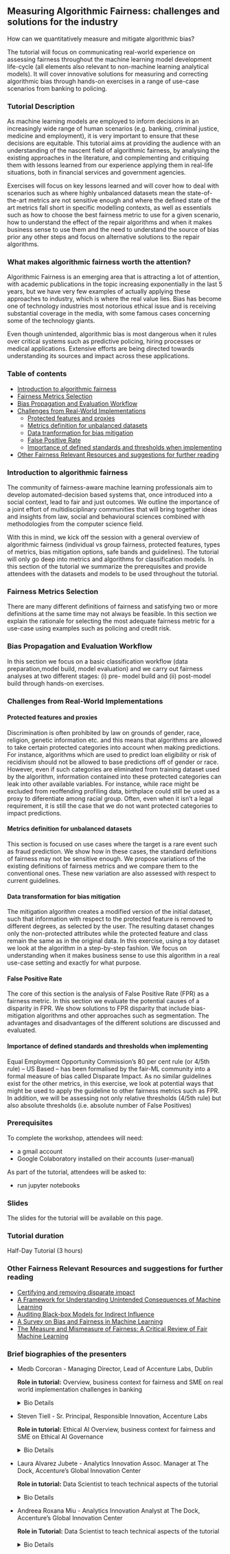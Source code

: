 ## Measuring Algorithmic Fairness: challenges and solutions for the industry

How can we quantitatively measure and mitigate algorithmic bias? 

The tutorial will focus on communicating real-world experience on assessing fairness throughout the machine learning model development life-cycle (all elements also relevant to non-machine learning analytical models). It will cover innovative solutions for measuring and correcting algorithmic bias through hands-on exercises in a range of use-case scenarios from banking to policing.

### Tutorial Description

As machine learning models are employed to inform decisions in an increasingly wide range of human scenarios (e.g. banking, criminal justice, medicine and employment), it is very important to ensure that these decisions are equitable. This tutorial aims at providing the audience with an understanding of the nascent field of algorithmic fairness, by analysing the existing approaches in the literature, and complementing and critiquing them with lessons learned from our experience applying them in real-life situations, both in financial services and government agencies.

Exercises will focus on key lessons learned and will cover how to deal with scenarios such as where highly unbalanced datasets mean the state-of-the-art metrics are not sensitive enough and where the defined state of the art metrics fall short in specific modelling contexts, as well as essentials such as how to choose the best fairness metric to use for a given scenario,  how to understand the effect of the repair algorithms and when it makes business sense to use them and the need to understand the source of bias prior any other steps and focus on alternative solutions to the repair algorithms.

### What makes algorithmic fairness worth the attention?

Algorithmic Fairness is an emerging area that is attracting a lot of attention, with academic publications in the topic increasing exponentially in the last 5 years, but we have very few examples of actually applying these approaches to industry, which is where the real value lies. Bias has become one of technology industries most notorious ethical issue and is receiving substantial coverage in the media, with some famous cases concerning some of the technology giants.

Even though unintended, algorithmic bias is most dangerous when it rules over critical systems such as predictive policing, hiring processes or medical applications. Extensive efforts are being directed towards understanding its sources and impact across these applications.

### Table of contents

* [Introduction to algorithmic fairness](#introduction-to-algorithmic-fairness)
* [Fairness Metrics Selection](#fairness-metrics-selection)
* [Bias Propagation and Evaluation Workflow](#bias-propagation-and-evaluation-workflow)
* [Challenges from Real-World Implementations](#challenges-from-real-world-implementations)
    * [Protected features and proxies](#protected-features-and-proxies)
    * [Metrics definition for unbalanced datasets](#metrics-definition-for-unbalanced-datasets)
    * [Data tranformation for bias mitigation](#data-transformation-for-bias-mitigation)
    * [False Positive Rate](#false-positive-rate)
    * [Importance of defined standards and thresholds when implementing](#importance-of-defined-standards-and-thresholds-when-implementing)
* [Other Fairness Relevant Resources and suggestions for further reading](#other-fairness-relevant-resources-and-suggestions-for-further-reading)

### Introduction to algorithmic fairness

The community of fairness-aware machine learning professionals aim to develop automated-decision based systems that, once introduced into a social context, lead to fair and just outcomes. We outline the importance of a joint effort of multidisciplinary communities that will bring together ideas and insights from law, social and behavioural sciences combined with methodologies from the computer science field.

With this in mind, we kick off the session with a general overview of algorithmic fairness (individual vs group fairness, protected features, types of metrics, bias mitigation options, safe bands and guidelines). The tutorial will only go deep into metrics and algorithms for classification models. In this section of the tutorial we summarize the prerequisites and provide attendees with the datasets and models to be used throughout the tutorial.

### Fairness Metrics Selection

There are many different definitions of fairness and satisfying two or more definitions at the same time may not always be feasible. In this section we explain the rationale for selecting the most adequate fairness metric for a use-case using examples such as policing and credit risk.

### Bias Propagation and Evaluation Workflow

In this section we focus on a basic classification workflow (data preparation,model build, model evaluation) and we carry out fairness analyses at two different stages: (i) pre- model build and (ii) post-model build through hands-on exercises.

### Challenges from Real-World Implementations

#### Protected features and proxies

Discrimination is often prohibited by law on grounds of gender, race, religion, genetic information etc. and this means that algorithms are allowed to take certain protected categories into account when making predictions. For instance, algorithms which are used to predict loan eligibility or risk of recidivism should not be allowed to base predictions off of gender or race. However, even if such categories are eliminated from training dataset used by the algorithm, information contained into these protected categories can leak into other available variables. For instance, while race might be excluded from reoffending profiling data, birthplace could still be used as a proxy to diferentiate among racial group.  Often, even when it isn’t a legal requirement, it is still the case that we do not want protected categories to impact predictions.

#### Metrics definition for unbalanced datasets

This section is focused on use cases where the target is a rare event such as fraud prediction. We show how in these cases, the standard definitions of fairness may not be sensitive enough. We propose variations of the existing definitions of fairness metrics and we compare them to the conventional ones. These new variation are also assessed with respect to current guidelines.

#### Data transformation for bias mitigation

The mitigation algorithm creates a modified version of the initial dataset, such that information with respect to the protected feature is removed to different degrees, as selected by the user. The resulting dataset changes only the non-protected attributes while the protected feature and class remain the same as in the original data. In this exercise, using a toy dataset we look at the algorithm in a step-by-step fashion. We focus on understanding when it makes business sense to use this algorithm in a real use-case setting and exactly for what purpose.

#### False Positive Rate

The core of this section is the analysis of False Positive Rate (FPR) as a fairness metric. In this section we evaluate the potential causes of a disparity in FPR. We show solutions to FPR disparity that include bias-mitigation algorithms and other approaches such as segmentation. The advantages and disadvantages of the different solutions are discussed and evaluated.

#### Importance of defined standards and thresholds when implementing

Equal Employment Opportunity Commission’s 80 per cent rule (or 4/5th rule) – US Based – has been formalised by the fair-ML community into a formal measure of bias called Disparate Impact. As no similar guidelines exist for the other metrics, in this exercise, we look at potential ways that might be used to apply the  guideline to other fairness metrics such as FPR. In addition, we will be assessing not only relative thresholds (4/5th rule) but also absolute thresholds (i.e. absolute number of False Positives)

### Prerequisites

To complete the workshop, attendees will need:

- a gmail account
- Google Colaboratory installed on their accounts (user-manual)

As part of the tutorial, attendees will be asked to:

- run jupyter notebooks

### Slides

The slides for the tutorial will be available on this page.

### Tutorial duration

Half-Day Tutorial (3 hours)

### Other Fairness Relevant Resources and suggestions for further reading

* [Certifying and removing disparate impact](https://arxiv.org/abs/1412.3756)
* [A Framework for Understanding Unintended Consequences of Machine Learning](https://arxiv.org/pdf/1901.10002.pdf)
* [Auditing Black-box Models for Indirect Influence](https://arxiv.org/pdf/1602.07043.pdf)
* [A Survey on Bias and Fairness in Machine Learning](https://arxiv.org/pdf/1908.09635.pdf)
* [The Measure and Mismeasure of Fairness: A Critical Review of Fair Machine Learning](https://arxiv.org/pdf/1808.00023.pdf)

### Brief biographies of the presenters

* Medb Corcoran - Managing Director, Lead of Accenture Labs, Dublin
   
   **Role in tutorial:**  Overview, business context for fairness and SME on real world implementation challenges in banking
   <details><summary>Bio Details</summary>
   <p>
   Medb is Managing Director of Accenture Labs in Dublin, one of Accenture’s seven key research hubs around the world –            where she leads a team of research scientists that apply emerging technology in the area of AI to help solve problems and create value for clients and society. One of the main focus areas of her team is Explainable AI – which is a key element of being able to ascertain if an AI system is fair.
   
   Medb is Accenture-Turing Research Director with The Alan Turing Institute in the UK – where she sets agenda and oversees the Accenture portfolio of joint research focusing on ‘Innovating for the Responsible use of AI’. As part of this role, she participated in an Accenture Turing Hackathon in 2018 and brought one of the outcomes, a POC on quantifying Algorithmic Fairness, to Accenture the Dock and sponsored a project to develop this into an Algorithmic Fairness Tool that year. She then oversaw the application of the tool with a European Financial Services Client. She oversees the annual joint innovation symposium – a video of the 2019 symposium, which featured the Algorithmic fairness tool can be found here: <a href = "https://www.turing.ac.uk/collaborateturing/current-partnerships-and-collaborations/accenture">here</a>
   
   She presents regularly both internally and externally on Responsible AI, including algorithmic fairness. 
   
   <a href="https://www.linkedin.com/in/medb-corcoran-57386734/">linkedIn</a>
   </p>
   </details>

* Steven Tiell - Sr. Principal, Responsible Innovation, Accenture Labs

  **Role in tutorial:** Ethical AI Overview, business context for fairness and SME on Ethical AI Governance
   <details><summary>Bio Details</summary>
   <p>
   Steven started Accenture’s journey in data ethics in 2013 while leading foresight research for the firm’s annual
   Technology Vision. Since that time, his pace of discovery in the field has only accelerated. You can read the first set    of papers he published in collaboration with over a dozen others in 2016 at Accenture.com/dataethics. In 2018, he started the Data Ethics Salon Series for practitioners to convene and help each other establish best practices – he has spun the Salon Series out to the Atlantic Council’s GeoTech Center to accelerate the global discovery and publication of best practices. He speaks frequently on topics of data ethics, governance, and related issues, often to large, global audiences and he has published extensively in this field.
    Steven is the author of many publications including: <em>Universal Principles of Data Ethics: 12 Guidelines for Developing Ethics Codes</em>, <em>Facilitating ethical decisions throughout the data supply chain</em>, <em>Ethical algorithms for “sense and respond” systems</em>, <em>Building Data and AI Ethics Committees</em>.
      
    <a href="https://www.linkedin.com/in/stiell/">linkedIn</a>
    
    <a href="https://www.ethicsofdata.com">website</a>
    </p>
   </details>
  
* Laura Alvarez Jubete - Analytics Innovation Assoc. Manager at The Dock, Accenture’s Global Innovation Center
  
  **Role in tutorial:** Data Scientist to teach technical aspects of the tutorial
   <details><summary>Bio Details</summary>
   <p>
   Laura is an Analytics Lead at The Dock, Accenture’s Global Innovation Center in Dublin, Ireland. Her main research   interest is in the area of ethical AI and algorithmic fairness. Laura has led for the last 1.5 years the design and build of Accenture’s Algorithmic Fairness Tool. She has recently completed a 5-month project with a European Financial Services Client where herself and her team conducted the fairness assessment and bias mitigation of two of their classification models, gaining valuable insights as to the challenges and solutions related to the application of state-of-the-art methods coming from academia in a real-life setting.
      
   <a href="https://www.linkedin.com/in/laura-alvarez-jubete-b7501257/">linkedIn</a>
   </p>
   </details>

* Andreea Roxana Miu - Analytics Innovation Analyst at The Dock, Accenture’s Global Innovation Center

  **Role in Tutorial:** Data Scientist to teach technical aspects of the tutorial
   <details><summary>Bio Details</summary>
   <p>
   Andreea has been working closely with a European Financial Institution in the area of Algorithmic Fairness for the last 5 months. The collaboration consisted in implementing algorithmic fairness approaches researched in academia and testing their suitability and applicability in industry settings.
   
   Andreea recently graduated a MSc in Data and Computational Science from University College Dublin, where she focused her research thesis on explainability in machine learning. In 2017 she received a BSc in statistics and economics from the Faculty of Cybernetics, Statistics and Economic Informatics in Bucharest, Romania.
   
   <a href="https://www.linkedin.com/in/andreeamiu">linkedIn</a>
   </p>
   </details>  
